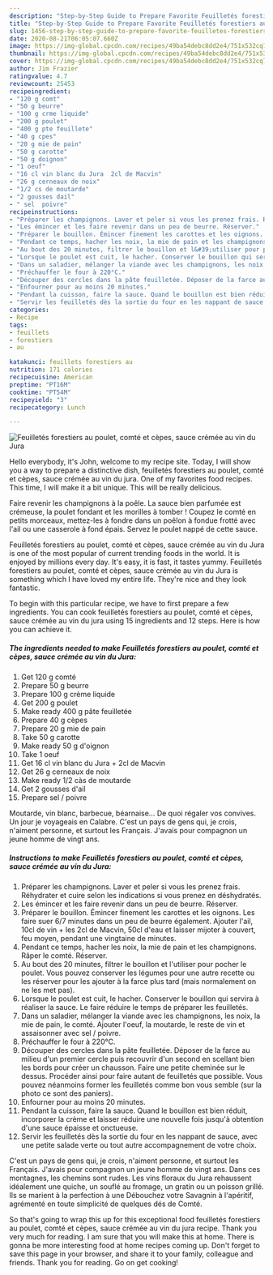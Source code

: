 ```yaml
---
description: "Step-by-Step Guide to Prepare Favorite Feuilletés forestiers au poulet, comté et cèpes, sauce crémée au vin du Jura"
title: "Step-by-Step Guide to Prepare Favorite Feuilletés forestiers au poulet, comté et cèpes, sauce crémée au vin du Jura"
slug: 1456-step-by-step-guide-to-prepare-favorite-feuilletes-forestiers-au-poulet-comte-et-cepes-sauce-cremee-au-vin-du-jura
date: 2020-08-21T06:05:07.660Z
image: https://img-global.cpcdn.com/recipes/49ba54debc8dd2e4/751x532cq70/feuilletes-forestiers-au-poulet-comte-et-cepes-sauce-cremee-au-vin-du-jura-photo-principale-de-la-recette.jpg
thumbnail: https://img-global.cpcdn.com/recipes/49ba54debc8dd2e4/751x532cq70/feuilletes-forestiers-au-poulet-comte-et-cepes-sauce-cremee-au-vin-du-jura-photo-principale-de-la-recette.jpg
cover: https://img-global.cpcdn.com/recipes/49ba54debc8dd2e4/751x532cq70/feuilletes-forestiers-au-poulet-comte-et-cepes-sauce-cremee-au-vin-du-jura-photo-principale-de-la-recette.jpg
author: Jim Frazier
ratingvalue: 4.7
reviewcount: 25453
recipeingredient:
- "120 g comt"
- "50 g beurre"
- "100 g crme liquide"
- "200 g poulet"
- "400 g pte feuillete"
- "40 g cpes"
- "20 g mie de pain"
- "50 g carotte"
- "50 g doignon"
- "1 oeuf"
- "16 cl vin blanc du Jura  2cl de Macvin"
- "26 g cerneaux de noix"
- "1/2 cs de moutarde"
- "2 gousses dail"
- " sel  poivre"
recipeinstructions:
- "Préparer les champignons. Laver et peler si vous les prenez frais. Réhydrater et cuire selon les indications si vous prenez en déshydratés."
- "Les émincer et les faire revenir dans un peu de beurre. Réserver."
- "Préparer le bouillon. Émincer finement les carottes et les oignons. Les faire suer 6/7 minutes dans un peu de beurre également. Ajouter l&#39;ail, 10cl de vin + les 2cl de Macvin, 50cl d&#39;eau et laisser mijoter à couvert, feu moyen, pendant une vingtaine de minutes."
- "Pendant ce temps, hacher les noix, la mie de pain et les champignons. Râper le comté. Réserver."
- "Au bout des 20 minutes, filtrer le bouillon et l&#39;utiliser pour pocher le poulet. Vous pouvez conserver les légumes pour une autre recette ou les réserver pour les ajouter à la farce plus tard (mais normalement on ne les met pas)."
- "Lorsque le poulet est cuit, le hacher. Conserver le bouillon qui servira à réaliser la sauce. Le faire réduire le temps de préparer les feuilletés."
- "Dans un saladier, mélanger la viande avec les champignons, les noix, la mie de pain, le comté. Ajouter l&#39;oeuf, la moutarde, le reste de vin et assaisonner avec sel / poivre."
- "Préchauffer le four à 220°C."
- "Découper des cercles dans la pâte feuilletée. Déposer de la farce au milieu d&#39;un premier cercle puis recouvrir d&#39;un second en scellant bien les bords pour créer un chausson. Faire une petite cheminée sur le dessus. Procéder ainsi pour faire autant de feuilletés que possible. Vous pouvez néanmoins former les feuilletés comme bon vous semble (sur la photo ce sont des paniers)."
- "Enfourner pour au moins 20 minutes."
- "Pendant la cuisson, faire la sauce. Quand le bouillon est bien réduit, incorporer la crème et laisser réduire une nouvelle fois jusqu&#39;à obtention d&#39;une sauce épaisse et onctueuse."
- "Servir les feuilletés dès la sortie du four en les nappant de sauce, avec une petite salade verte ou tout autre accompagnement de votre choix."
categories:
- Recipe
tags:
- feuillets
- forestiers
- au

katakunci: feuillets forestiers au 
nutrition: 171 calories
recipecuisine: American
preptime: "PT16M"
cooktime: "PT54M"
recipeyield: "3"
recipecategory: Lunch

---
```



![Feuilletés forestiers au poulet, comté et cèpes, sauce crémée au vin du Jura](https://img-global.cpcdn.com/recipes/49ba54debc8dd2e4/751x532cq70/feuilletes-forestiers-au-poulet-comte-et-cepes-sauce-cremee-au-vin-du-jura-photo-principale-de-la-recette.jpg)

Hello everybody, it's John, welcome to my recipe site. Today, I will show you a way to prepare a distinctive dish, feuilletés forestiers au poulet, comté et cèpes, sauce crémée au vin du jura. One of my favorites food recipes. This time, I will make it a bit unique. This will be really delicious.

Faire revenir les champignons à la poêle. La sauce bien parfumée est crémeuse, la poulet fondant et les morilles à tomber ! Coupez le comté en petits morceaux, mettez-les à fondre dans un poêlon à fondue frotté avec l&#39;ail ou une casserole à fond épais. Servez le poulet nappé de cette sauce.

Feuilletés forestiers au poulet, comté et cèpes, sauce crémée au vin du Jura is one of the most popular of current trending foods in the world. It is enjoyed by millions every day. It's easy, it is fast, it tastes yummy. Feuilletés forestiers au poulet, comté et cèpes, sauce crémée au vin du Jura is something which I have loved my entire life. They're nice and they look fantastic.


To begin with this particular recipe, we have to first prepare a few ingredients. You can cook feuilletés forestiers au poulet, comté et cèpes, sauce crémée au vin du jura using 15 ingredients and 12 steps. Here is how you can achieve it.

<!--inarticleads1-->

##### The ingredients needed to make Feuilletés forestiers au poulet, comté et cèpes, sauce crémée au vin du Jura:

1. Get 120 g comté
1. Prepare 50 g beurre
1. Prepare 100 g crème liquide
1. Get 200 g poulet
1. Make ready 400 g pâte feuilletée
1. Prepare 40 g cèpes
1. Prepare 20 g mie de pain
1. Take 50 g carotte
1. Make ready 50 g d&#39;oignon
1. Take 1 oeuf
1. Get 16 cl vin blanc du Jura + 2cl de Macvin
1. Get 26 g cerneaux de noix
1. Make ready 1/2 càs de moutarde
1. Get 2 gousses d&#39;ail
1. Prepare  sel / poivre


Moutarde, vin blanc, barbecue, béarnaise… De quoi régaler vos convives. Un jour je voyageais en Calabre. C&#39;est un pays de gens qui, je crois, n&#39;aiment personne, et surtout les Français. J&#39;avais pour compagnon un jeune homme de vingt ans. 

<!--inarticleads2-->

##### Instructions to make Feuilletés forestiers au poulet, comté et cèpes, sauce crémée au vin du Jura:

1. Préparer les champignons. Laver et peler si vous les prenez frais. Réhydrater et cuire selon les indications si vous prenez en déshydratés.
1. Les émincer et les faire revenir dans un peu de beurre. Réserver.
1. Préparer le bouillon. Émincer finement les carottes et les oignons. Les faire suer 6/7 minutes dans un peu de beurre également. Ajouter l&#39;ail, 10cl de vin + les 2cl de Macvin, 50cl d&#39;eau et laisser mijoter à couvert, feu moyen, pendant une vingtaine de minutes.
1. Pendant ce temps, hacher les noix, la mie de pain et les champignons. Râper le comté. Réserver.
1. Au bout des 20 minutes, filtrer le bouillon et l&#39;utiliser pour pocher le poulet. Vous pouvez conserver les légumes pour une autre recette ou les réserver pour les ajouter à la farce plus tard (mais normalement on ne les met pas).
1. Lorsque le poulet est cuit, le hacher. Conserver le bouillon qui servira à réaliser la sauce. Le faire réduire le temps de préparer les feuilletés.
1. Dans un saladier, mélanger la viande avec les champignons, les noix, la mie de pain, le comté. Ajouter l&#39;oeuf, la moutarde, le reste de vin et assaisonner avec sel / poivre.
1. Préchauffer le four à 220°C.
1. Découper des cercles dans la pâte feuilletée. Déposer de la farce au milieu d&#39;un premier cercle puis recouvrir d&#39;un second en scellant bien les bords pour créer un chausson. Faire une petite cheminée sur le dessus. Procéder ainsi pour faire autant de feuilletés que possible. Vous pouvez néanmoins former les feuilletés comme bon vous semble (sur la photo ce sont des paniers).
1. Enfourner pour au moins 20 minutes.
1. Pendant la cuisson, faire la sauce. Quand le bouillon est bien réduit, incorporer la crème et laisser réduire une nouvelle fois jusqu&#39;à obtention d&#39;une sauce épaisse et onctueuse.
1. Servir les feuilletés dès la sortie du four en les nappant de sauce, avec une petite salade verte ou tout autre accompagnement de votre choix.


C&#39;est un pays de gens qui, je crois, n&#39;aiment personne, et surtout les Français. J&#39;avais pour compagnon un jeune homme de vingt ans. Dans ces montagnes, les chemins sont rudes. Les vins floraux du Jura rehaussent idéalement une quiche, un souflé au fromage, un gratin ou un poisson grillé. Ils se marient à la perfection à une Débouchez votre Savagnin à l&#39;apéritif, agrémenté en toute simplicité de quelques dés de Comté. 

So that's going to wrap this up for this exceptional food feuilletés forestiers au poulet, comté et cèpes, sauce crémée au vin du jura recipe. Thank you very much for reading. I am sure that you will make this at home. There is gonna be more interesting food at home recipes coming up. Don't forget to save this page in your browser, and share it to your family, colleague and friends. Thank you for reading. Go on get cooking!
